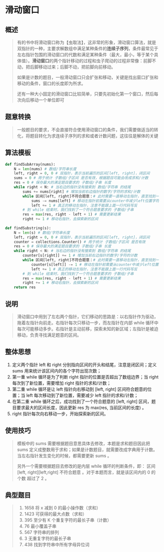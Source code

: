 # 滑动窗口

## 概述

> ​		有的书中将滑动窗口称为【虫取法】，这非常的形象，滑动窗口算法，就是双指针的一种，主要求解数组中满足某种条件的**连续子序列**，条件最常见于左右指针包围的滑动窗口的代数和满足某种条件（最大，最小，等于某个具体值）。**滑动窗口**的两个指针移动的过程和虫子爬动的过程非常像：前脚不动，把后脚移动过来；后脚不动，把前脚向前移动。
>
> ​		如果是计数的题目，一般滑动窗口只会扩张和移动，关键是找出窗口扩张和移动的条件，窗口的长度即为所求。
>
> ​		还有一种大小固定的滑动窗口比较简单，只要先初始化第一个窗口，然后每次向后移动一个单位即可

## 题意转换

> ​		一般题目的要求，不会直接符合使用滑动窗口的条件，我们需要做适当的转化，将题目转化为求连续子序列的求和或者计数问题，这往往是解体的关键

## 算法模板

~~~python
def findSubArray(nums):
    N = len(nums) # 数组/字符串长度
    left, right = 0, 0 # 双指针，表示当前遍历的区间[left, right]，闭区间
    sums = 0 # 用于统计 子数组/子区间 是否有效，根据题目可能会改成求和/计数
    res = 0 # 保存最大的满足题目要求的 子数组/子串 长度
    while right < N: # 当右边的指针没有搜索到 数组/字符串 的结尾
        sums += nums[right] # 增加当前右边指针的数字/字符的求和/计数
        while 区间[left, right]不符合题意：# 此时需要一直移动左指针，直至找到一个符合题意的区间
            sums -= nums[left] # 移动左指针前需要从counter中减少left位置字符的求和/计数
            left += 1 # 真正的移动左指针，注意不能跟上面一行代码写反
        # 到 while 结束时，我们找到了一个符合题意要求的 子数组/子串
        res = max(res, right - left + 1) # 需要更新结果
        right += 1 # 移动右指针，去探索新的区间
        
def findSubstring(s):
    N = len(s) # 数组/字符串长度
    left, right = 0, 0 # 双指针，表示当前遍历的区间[left, right]，闭区间
    counter = collections.Counter() # 用于统计 子数组/子区间 是否有效
    res = 0 # 保存最大的满足题目要求的 子数组/子串 长度
    while right < N: # 当右边的指针没有搜索到 数组/字符串 的结尾
        counter[s[right]] += 1 # 增加当前右边指针的数字/字符的计数
        while 区间[left, right]不符合题意：# 此时需要一直移动左指针，直至找到一个符合题意的区间
            counter[s[left]] -= 1 # 移动左指针前需要从counter中减少left位置字符的计数
            left += 1 # 真正的移动左指针，注意不能跟上面一行代码写反
        # 到 while 结束时，我们找到了一个符合题意要求的 子数组/子串
        res = max(res, right - left + 1) # 需要更新结果
        right += 1 # 移动右指针，去探索新的区间
    return res
~~~

##  说明

> 滑动窗口中用到了左右两个指针，它们移动的思路是：以右指针作为驱动，拖着左指针向前走。右指针每次只移动一步，而左指针在内部 while 循环中每次可能移动多步。右指针是主动前移，探索未知的新区域；左指针是被迫移动，负责寻找满足题意的区间。
>

## 整体思想

1. 定义两个指针 left 和 right 分别指向区间的开头和结尾，注意是闭区间；定义 sums 用来统计该区间内的各个字符出现次数；
2. 第一重 while 循环是为了判断 right 指针的位置是否超出了数组边界；当 right 每次到了新位置，需要增加 right 指针的求和/计数；
3. 第二重 while 循环是让 left 指针向右移动到 [left, right] 区间符合题意的位置；当 left 每次移动到了新位置，需要减少 left 指针的求和/计数；
4. 在第二重 while 循环之后，成功找到了一个符合题意的 [left, right] 区间，题目要求最大的区间长度，因此更新 res 为 max(res, 当前区间的长度) 。
5. right 指针每次向右移动一步，开始探索新的区间。

## 使用技巧

> 模板中的 sums 需要根据题目意思具体去修改，本题是求和题目因此把sums 定义成整数用于求和；如果是计数题目，就需要改成字典用于计数。当左右指针发生变化的时候，都需要更新 sums 。
>
> 另外一个需要根据题目去修改的是内层 while 循环的判断条件，即： 区间 [left, right][left,right] 不符合题意 。对于本题而言，就是该区间内的 0 的个数 超过了 2 。
>

## 典型题目

> 1.   1658  将 x 减到 0 的最小操作数（求和）
> 2.   1423  可获得的最大点数（求和）
> 3.   395  至少有 K 个重复字符的最长子串（计数）
> 4.   76  最小覆盖子串
> 5.   567  字符串的排列
> 6.   3  无重复字符的最长子串
> 7.   438  找到字符串中所有字母异位词